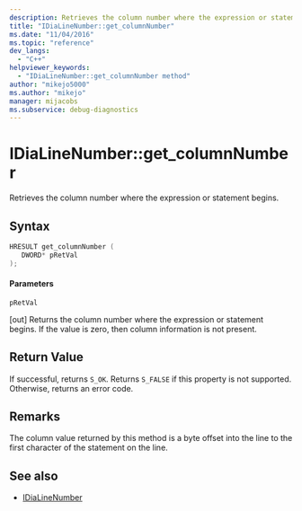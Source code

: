 ```yaml
---
description: Retrieves the column number where the expression or statement begins.
title: "IDiaLineNumber::get_columnNumber"
ms.date: "11/04/2016"
ms.topic: "reference"
dev_langs:
  - "C++"
helpviewer_keywords:
  - "IDiaLineNumber::get_columnNumber method"
author: "mikejo5000"
ms.author: "mikejo"
manager: mijacobs
ms.subservice: debug-diagnostics
---
```


# IDiaLineNumber::get_columnNumber

Retrieves the column number where the expression or statement begins.

## Syntax

```cpp
HRESULT get_columnNumber ( 
   DWORD* pRetVal
);
```

#### Parameters

 `pRetVal`

[out] Returns the column number where the expression or statement begins. If the value is zero, then column information is not present.

## Return Value

If successful, returns `S_OK`. Returns `S_FALSE` if this property is not supported. Otherwise, returns an error code.

## Remarks

The column value returned by this method is a byte offset into the line to the first character of the statement on the line.

## See also

- [IDiaLineNumber](../../debugger/debug-interface-access/idialinenumber.md)
